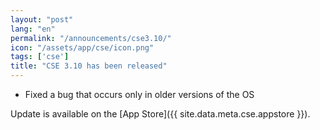```yaml
---
layout: "post"
lang: "en"
permalink: "/announcements/cse3.10/"
icon: "/assets/app/cse/icon.png"
tags: ['cse']
title: "CSE 3.10 has been released"
---
```


- Fixed a bug that occurs only in older versions of the OS

Update is available on the [App Store]({{ site.data.meta.cse.appstore }}).
